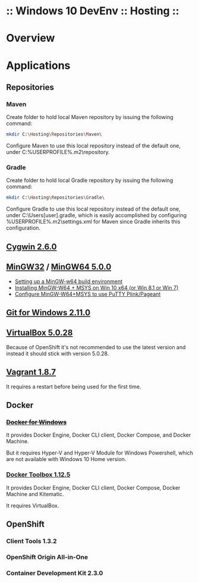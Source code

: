 ﻿:: Windows 10 DevEnv :: Hosting ::
==================================

# Overview

# Applications

## Repositories

### Maven

Create folder to hold local Maven repository by issuing the following command:

```bash
mkdir C:\Hosting\Repositories\Maven\
```

Configure Maven to use this local repository instead of the default one, under C:%USERPROFILE%\.m2\repository\.

### Gradle

Create folder to hold local Gradle repository by issuing the following command:

```bash
mkdir C:\Hosting\Repositories\Gradle\
```

Configure Gradle to use this local repository instead of the default one, under C:\Users\[user]\.gradle\, which is easily accomplished by configuring %USERPROFILE%\.m2\settings.xml for Maven since Gradle inherits this configuration.

## [Cygwin 2.6.0](https://www.cygwin.com/)

## [MinGW32](http://www.mingw.org/) / [MinGW64 5.0.0](https://mingw-w64.org/)

- [Setting up a MinGW-w64 build environment](http://ascend4.org/Setting_up_a_MinGW-w64_build_environment)
- [Installing MinGW-W64 + MSYS on Win 10 x64 (or Win 8.1 or Win 7)](http://rperki.blogspot.co.uk/2015/05/installing-mingw-w64-msys-on-win-81-x64.html)
- [Configure MinGW-W64+MSYS to use PuTTY Plink/Pageant](https://rperki.blogspot.co.uk/2014/09/configure-mingw-w64msys-to-use-putty.html)

## [Git for Windows 2.11.0](https://git-for-windows.github.io/)

## [VirtualBox 5.0.28](https://www.virtualbox.org/)

Because of OpenShift it's not recommended to use the latest version and instead it should stick with version 5.0.28.
 
## [Vagrant 1.8.7](https://www.vagrantup.com/)

It requires a restart before being used for the first time.

## Docker

### ~~[Docker for Windows](https://docs.docker.com/docker-for-windows/)~~

It provides Docker Engine, Docker CLI client, Docker Compose, and Docker Machine.

But it requires Hyper-V and Hyper-V Module for Windows Powershell, which are not available with Windows 10 Home version.

### [Docker Toolbox 1.12.5](https://www.docker.com/products/docker-toolbox)

It provides Docker Engine, Docker CLI client, Docker Compose, Docker Machine and Kitematic.

It requires VirtualBox.

## OpenShift

### Client Tools 1.3.2

### OpenShift Origin All-in-One

### Container Development Kit 2.3.0
